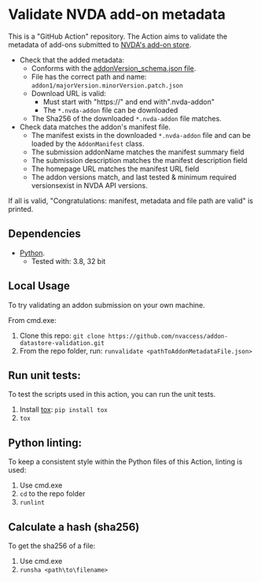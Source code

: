 # Validate NVDA add-on metadata ##

This is a "GitHub Action" repository.
The Action aims to validate the metadata of add-ons submitted to
[NVDA's add-on store](https://github.com/nvaccess/addon-datastore).

- Check that the added metadata:
  - Conforms with the
  [addonVersion_schema.json file](https://github.com/nvaccess/addon-datastore-validation/blob/main/_validate/addonVersion_schema.json).
  - File has the correct path and name: `addon1/majorVersion.minorVersion.patch.json`
  - Download URL is valid:
    - Must start with "https://" and end with".nvda-addon"
    - The `*.nvda-addon` file can be downloaded
  - The Sha256 of the downloaded `*.nvda-addon` file matches.
- Check data matches the addon's manifest file.
  - The manifest exists in the downloaded `*.nvda-addon` file and can be loaded by the `AddonManifest` class. 
  - The submission addonName matches the manifest summary field
  - The submission description matches the manifest description field
  - The homepage URL matches the manifest URL field
  - The addon versions match, and last tested & minimum required versionsexist in NVDA API versions.

If all is valid, "Congratulations: manifest, metadata and file path are valid" is printed.

## Dependencies ##

* [Python](https://www.python.org/).
  - Tested with: 3.8, 32 bit

## Local Usage ##
To try validating an addon submission on your own machine.

From cmd.exe:

1. Clone this repo: `git clone https://github.com/nvaccess/addon-datastore-validation.git`
1. From the repo folder, run: `runvalidate <pathToAddonMetadataFile.json>`

## Run unit tests:
To test the scripts used in this action, you can run the unit tests.

1. Install [tox](https://pypi.org/project/tox): `pip install tox`
1. `tox`

## Python linting:
To keep a consistent style within the Python files of this Action, linting is used:
1. Use cmd.exe
1. `cd` to the repo folder
1. `runlint`

## Calculate a hash (sha256)

To get the sha256 of a file:
1. Use cmd.exe
1. `runsha <path\to\filename>`
